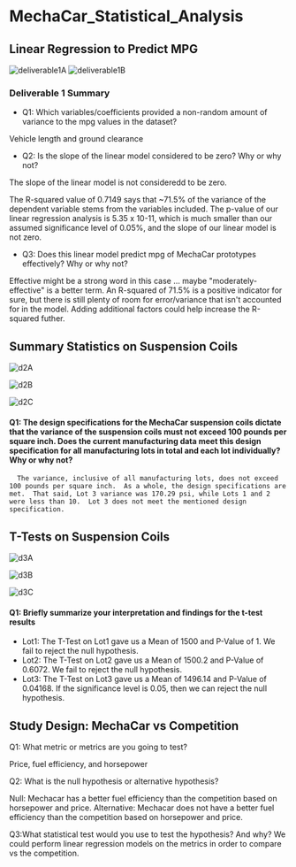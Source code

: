 # MechaCar_Statistical_Analysis



## Linear Regression to Predict MPG
![deliverable1A](https://user-images.githubusercontent.com/88443672/145734873-d1457400-5a82-4d9c-a284-81562e19bedb.png)
![deliverable1B](https://user-images.githubusercontent.com/88443672/145734876-f0ec7301-b7c1-4b00-a5cd-912f651bf050.png)

### Deliverable 1 Summary
      
- Q1: Which variables/coefficients provided a non-random amount of variance to the mpg values in the dataset?

Vehicle length and ground clearance
      
- Q2: Is the slope of the linear model considered to be zero? Why or why not?

The slope of the linear model is not consideredd to be zero.  

The R-squared value of 0.7149 says that ~71.5% of the variance of the dependent variable stems from the variables included.  The p-value of our linear regression  analysis is 5.35 x 10-11, which is much smaller than our assumed significance level of 0.05%, and the slope of our linear model is not zero.

- Q3: Does this linear model predict mpg of MechaCar prototypes effectively? Why or why not?

Effective might be a strong word in this case ... maybe "moderately-effective" is a better term.  An R-squared of 71.5% is a positive indicator for sure, but there is still plenty of room for error/variance that isn't accounted for in the model.  Adding additional factors could help increase the R-squared futher.
      
        
## Summary Statistics on Suspension Coils
![d2A](https://user-images.githubusercontent.com/88443672/145734979-e29556bc-d721-4a73-8029-56c839505d85.png)

![d2B](https://user-images.githubusercontent.com/88443672/145736705-73d2de9b-b9ed-4fcc-9c52-b8661c76f825.png)

![d2C](https://user-images.githubusercontent.com/88443672/150875631-dfd4680c-a941-4f90-ab9f-c901c1696374.png)


#### Q1: The design specifications for the MechaCar suspension coils dictate that the variance of the suspension coils must not exceed 100 pounds per square inch. Does the current manufacturing data meet this design specification for all manufacturing lots in total and each lot individually? Why or why not?
      The variance, inclusive of all manufacturing lots, does not exceed 100 pounds per square inch.  As a whole, the design specifications are met.  That said, Lot 3 variance was 170.29 psi, while Lots 1 and 2 were less than 10.  Lot 3 does not meet the mentioned design specification.
      
## T-Tests on Suspension Coils
![d3A](https://user-images.githubusercontent.com/88443672/150873484-108bef0a-4f5e-4b58-aad8-44c9af5ae6e5.png)

![d3B](https://user-images.githubusercontent.com/88443672/150873493-de54e47d-f27b-4a9d-9ffc-d7f72e658288.png)

![d3C](https://user-images.githubusercontent.com/88443672/150873509-5692eb2f-6edb-4fb3-b6d3-d26d417fbe4c.png)

#### Q1: Briefly summarize your interpretation and findings for the t-test results
* Lot1: The T-Test on Lot1 gave us a Mean of 1500 and P-Value of 1.  We fail to reject the null hypothesis.
* Lot2: The T-Test on Lot2 gave us a Mean of 1500.2 and P-Value of 0.6072.  We fail to reject the null hypothesis.
* Lot3: The T-Test on Lot3 gave us a Mean of 1496.14 and P-Value of 0.04168.  If the significance level is 0.05, then we can reject the null hypothesis.

## Study Design: MechaCar vs Competition

Q1: What metric or metrics are you going to test?  

Price, fuel efficiency, and horsepower

Q2: What is the null hypothesis or alternative hypothesis?

Null: Mechacar has a better fuel efficiency than the competition based on horsepower and price.
Alternative: Mechacar does not have a better fuel efficiency than the competition based on horsepower and price.  

Q3:What statistical test would you use to test the hypothesis? And why?
We could perform linear regression models on the metrics in order to compare vs the competition.
